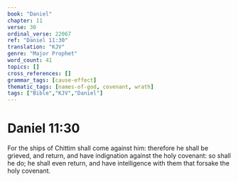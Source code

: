 ```yaml
---
book: "Daniel"
chapter: 11
verse: 30
ordinal_verse: 22067
ref: "Daniel 11:30"
translation: "KJV"
genre: "Major Prophet"
word_count: 41
topics: []
cross_references: []
grammar_tags: [cause-effect]
thematic_tags: [names-of-god, covenant, wrath]
tags: ["Bible","KJV","Daniel"]
---
```


# Daniel 11:30

For the ships of Chittim shall come against him: therefore he shall be grieved, and return, and have indignation against the holy covenant: so shall he do; he shall even return, and have intelligence with them that forsake the holy covenant.
